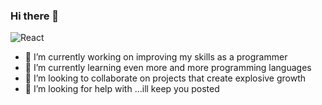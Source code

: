 ### Hi there 👋

<img alt="React" src="https://img.shields.io/badge/-React-45b8d8?style=flat-square&logo=react&logoColor=white" />

- 🔭 I’m currently working on improving my skills as a programmer
- 🌱 I’m currently learning even more and more programming languages
- 👯 I’m looking to collaborate on projects that create explosive growth
- 🤔 I’m looking for help with ...ill keep you posted


